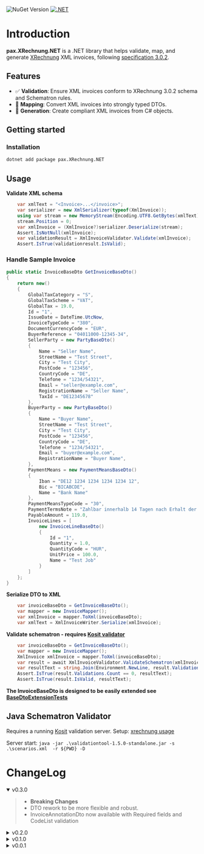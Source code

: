![NuGet Version](https://img.shields.io/nuget/v/pax.XRechnung.NET)
[![.NET](https://github.com/ipax77/pax.XRechnung.NET/actions/workflows/dotnet.yml/badge.svg)](https://github.com/ipax77/pax.XRechnung.NET/actions/workflows/dotnet.yml)

# Introduction

**pax.XRechnung.NET** is a .NET library that helps validate, map, and generate [XRechnung](https://xeinkauf.de/xrechnung/) XML invoices, following [specification 3.0.2](https://xeinkauf.de/app/uploads/2024/07/302-XRechnung-2024-06-20.pdf).

## Features
- ✅ **Validation**: Ensure XML invoices conform to XRechnung 3.0.2 schema and Schematron rules.
- 🔁 **Mapping**: Convert XML invoices into strongly typed DTOs.
- 🧾 **Generation**: Create compliant XML invoices from C# objects.


## Getting started

### Installation

```bash
dotnet add package pax.XRechnung.NET
```

## Usage

**Validate XML schema**
```csharp
    var xmlText = "<Invoice>...</invoice>";
    var serializer = new XmlSerializer(typeof(XmlInvoice));
    using var stream = new MemoryStream(Encoding.UTF8.GetBytes(xmlText));
    stream.Position = 0;
    var xmlInvoice = (XmlInvoice?)serializer.Deserialize(stream);
    Assert.IsNotNull(xmlInvoice);
    var validationResult = XmlInvoiceValidator.Validate(xmlInvoice);
    Assert.IsTrue(validationresult.IsValid);
```

### Handle Sample Invoice
```csharp
public static InvoiceBaseDto GetInvoiceBaseDto()
{
    return new()
    {
        GlobalTaxCategory = "S",
        GlobalTaxScheme = "VAT",
        GlobalTax = 19.0,
        Id = "1",
        IssueDate = DateTime.UtcNow,
        InvoiceTypeCode = "380",
        DocumentCurrencyCode = "EUR",
        BuyerReference = "04011000-12345-34",
        SellerParty = new PartyBaseDto()
        {
            Name = "Seller Name",
            StreetName = "Test Street",
            City = "Test City",
            PostCode = "123456",
            CountryCode = "DE",
            Telefone = "1234/54321",
            Email = "seller@example.com",
            RegistrationName = "Seller Name",
            TaxId = "DE12345678"
        },
        BuyerParty = new PartyBaseDto()
        {
            Name = "Buyer Name",
            StreetName = "Test Street",
            City = "Test City",
            PostCode = "123456",
            CountryCode = "DE",
            Telefone = "1234/54321",
            Email = "buyer@example.com",
            RegistrationName = "Buyer Name",
        },
        PaymentMeans = new PaymentMeansBaseDto()
        {
            Iban = "DE12 1234 1234 1234 1234 12",
            Bic = "BICABCDE",
            Name = "Bank Name"
        },
        PaymentMeansTypeCode = "30",
        PaymentTermsNote = "Zahlbar innerhalb 14 Tagen nach Erhalt der Rechnung.",
        PayableAmount = 119.0,
        InvoiceLines = [
            new InvoiceLineBaseDto()
            {
                Id = "1",
                Quantity = 1.0,
                QuantityCode = "HUR",
                UnitPrice = 100.0,
                Name = "Test Job"
            }
        ]
    };
}
```

**Serialize DTO to XML**
```csharp
    var invoiceBaseDto = GetInvoiceBaseDto();
    var mapper = new InvoiceMapper();
    var xmlInvoice = mapper.ToXml(invoiceBaseDto);
    var xmlText = XmlInvoiceWriter.Serialize(xmlInvoice);
```

**Validate schematron - requires [Kosit validator](#java-schematron-validator)**
```csharp
    var invoiceBaseDto = GetInvoiceBaseDto();
    var mapper = new InvoiceMapper();
    XmlInvoice xmlInvoice = mapper.ToXml(invoiceBaseDto);
    var result = await XmlInvoiceValidator.ValidateSchematron(xmlInvoice);
    var resultText = string.Join(Environment.NewLine, result.Validations.Select(s => $"{s.Severity}:\t{s.Message}"));
    Assert.IsTrue(result.Validations.Count == 0, resultText);
    Assert.IsTrue(result.IsValid, resultText);
```
**The InvoiceBaseDto is designed to be easily extended see [BaseDtoExtensionTests](src/pax.XRechnung.NET.tests/BaseDtoExtensionTests.cs)**

## Java Schematron Validator
Requires a running [Kosit](https://github.com/itplr-kosit/validator) validation server. Setup: [xrechnung usage](https://github.com/itplr-kosit/validator-configuration-xrechnung/blob/master/docs/usage.md)

Server start:
`java -jar .\validationtool-1.5.0-standalone.jar -s .\scenarios.xml  -r ${PWD} -D`

# ChangeLog

<details open="open"><summary>v0.3.0</summary>

>- **Breaking Changes**
>- DTO rework to be more flexible and robust.
>- InvoiceAnnotationDto now available with Required fields and CodeList validation

</details>

<details><summary>v0.2.0</summary>

>- **Breaking Changes**
>- Fixed/Renamed XmlInvoice properties and dependencies. All existing properties are now xml schema conform.
>- Added Kosit schematron validation. See [Java Schematron Validator](#java-schematron-validator)
>- Replaced all DTOs with InvoiceBaseDto

</details>

<details><summary>v0.1.0</summary>

>- **Breaking Changes**
>- Added FinancialInstitutionBranch to FinancialAccountType (XmlPaymentInstructions)
>- Seller/Buyer cleanup and reference XmlParty
>- Changed XmlAdditionalDocumentReference to XmlAdditionalDocumentReferences as list

</details>

<details><summary>v0.0.1</summary>

>- Initial release
>- Support for invoice validation and serialization
>- Partial DTO implementation

</details>

